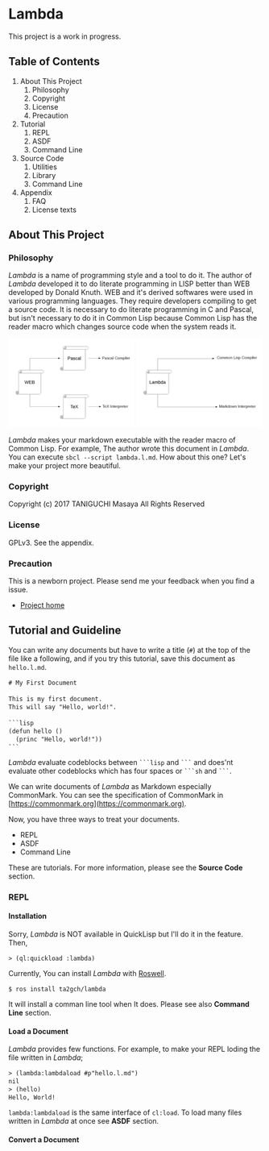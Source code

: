 # Lambda
This project is a work in progress.

## Table of Contents

1. About This Project
    1. Philosophy
    2. Copyright
    3. License
    4. Precaution
2. Tutorial
    1. REPL
    2. ASDF
    3. Command Line
3. Source Code
    1. Utilities
    2. Library
    3. Command Line
4. Appendix
    1. FAQ
    2. License texts

## About This Project

### Philosophy

*Lambda* is a name of programming style and a tool to do it.
The author of *Lambda* developed it to do literate programming in LISP better than WEB developed by Donald Knuth.
WEB and it's derived softwares were used in various programming languages.
They require developers compiling to get a source code.
It is necessary to do literate programming in C and Pascal, but isn't necessary to do it in Common Lisp because Common Lisp has the reader macro which changes source code when the system reads it.

<div style="display:float;">
  <img src="img/web.png" width="250px"/>
  <img src="img/lambda.png" width="250px"/>
</div>

*Lambda* makes your markdown executable with the reader macro of Common Lisp.
For example, The author wrote this document in *Lambda*.
You can execute `sbcl --script lambda.l.md`. How about this one? Let's make your project more beautiful.
### Copyright

Copyright (c) 2017 TANIGUCHI Masaya All Rights Reserved

### License

GPLv3. See the appendix.

### Precaution

This is a newborn project.
Please send me your feedback when you find a issue.

- [Project home](https://github.com/ta2gch/lambda)

## Tutorial and Guideline

You can write any documents but have to write a title (`#`) at the top of the file like a following, and if you try this tutorial, save this document as `hello.l.md`.

    # My First Document

    This is my first document.
    This will say "Hello, world!".

    ```lisp
    (defun hello ()
      (princ "Hello, world!"))
    ```

*Lambda* evaluate codeblocks between  ` ```lisp ` and ` ``` ` and does'nt evaluate other codeblocks which has four spaces or ` ```sh ` and ` ``` `.

We can write documents of *Lambda* as Markdown  especially CommonMark. You can see the specification of CommonMark in [https://commonmark.org](https://commonmark.org).

Now, you have three ways to treat your documents.

- REPL
- ASDF
- Command Line

These are tutorials. For more information, please see the **Source Code** section.

### REPL

#### Installation

Sorry, *Lambda* is NOT available in QuickLisp but I'll do it in the feature. Then,

    > (ql:quickload :lambda)

Currently, You can install *Lambda* with [Roswell](https://github.com/roswell/roswell).

    $ ros install ta2gch/lambda

It will install a comman line tool when It does.
Please see also **Command Line** section.

#### Load a Document

*Lambda* provides few functions. For example, to make your REPL loding the file written in *Lambda*;

    > (lambda:lambdaload #p"hello.l.md")
    nil
    > (hello)
    Hello, World!

`lambda:lambdaload` is the same interface of `cl:load`.
To load many files written in *Lambda* at once see **ASDF** section.

#### Convert a Document
